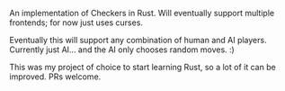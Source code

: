 An implementation of Checkers in Rust.  Will eventually support multiple
frontends; for now just uses curses.

Eventually this will support any combination of human and AI players.  Currently
just AI... and the AI only chooses random moves.  :)

This was my project of choice to start learning Rust, so a lot of it can be
improved.  PRs welcome.
